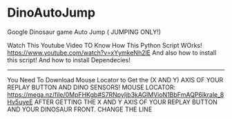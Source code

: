 # DinoAutoJump
 Google Dinosaur game Auto Jump ( JUMPING ONLY!)

Watch This Youtube Video TO Know How This Python Script WOrks!
https://www.youtube.com/watch?v=xYymkeNh2lE
And also how to install this script!
And how to install Dependecies!

---------------------------------------------------------------------

You Need To Download Mouse Locator to Get the (X AND Y) AXIS OF YOUR REPLAY BUTTON AND DINO SENSORS!
MOUSE LOCATOR: https://mega.nz/file/0MpFHKgb#S7RNpyIjb3kAGlMVioN1BbFmAQP6ikrale_8Hv5uyeE
AFTER GETTING THE X AND Y AXIS OF YOUR REPLAY BUTTON AND YOUR DINOSAUR FRONT.
CHANGE THE LINE 
